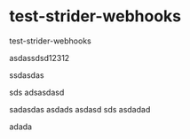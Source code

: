 test-strider-webhooks
=====================

test-strider-webhooks

asdassdsd12312

ssdasdas

sds adsasdasd

sadasdas
asdads
asdasd
sds
asdadad

adada
